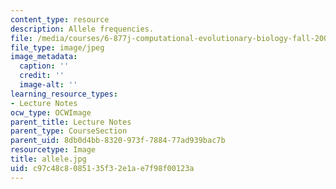 ```yaml
---
content_type: resource
description: Allele frequencies.
file: /media/courses/6-877j-computational-evolutionary-biology-fall-2005/c97c48c8085135f32e1ae7f98f00123a_allele.jpg
file_type: image/jpeg
image_metadata:
  caption: ''
  credit: ''
  image-alt: ''
learning_resource_types:
- Lecture Notes
ocw_type: OCWImage
parent_title: Lecture Notes
parent_type: CourseSection
parent_uid: 8db0d4bb-8320-973f-7884-77ad939bac7b
resourcetype: Image
title: allele.jpg
uid: c97c48c8-0851-35f3-2e1a-e7f98f00123a
---
```

